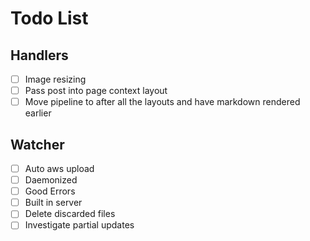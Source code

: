 # Todo List

## Handlers

- [ ] Image resizing
- [ ] Pass post into page context layout
- [ ] Move pipeline to after all the layouts and have markdown rendered earlier

## Watcher

- [ ] Auto aws upload
- [ ] Daemonized
- [ ] Good Errors
- [ ] Built in server
- [ ] Delete discarded files
- [ ] Investigate partial updates

